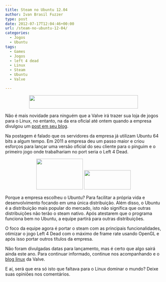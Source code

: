 ```yaml
---
title: Steam no Ubuntu 12.04
author: Ivan Brasil Fuzzer
type: post
date: 2012-07-17T12:04:46+00:00
url: /steam-no-ubuntu-12-04/
categories:
  - Jogos
  - Ubuntu
tags:
  - Games
  - Jogos
  - left 4 dead
  - Linux
  - Steam
  - Ubuntu
  - Valve

---
```

<p style="text-align: center;">
  <a href="http://www.ubuntero.com.br/wp-content/uploads/2012/07/linux_header.png"><img class="alignnone size-full wp-image-3783" title="valve linux" src="http://www.ubuntero.com.br/wp-content/uploads/2012/07/linux_header.png" alt="" width="350" height="43" /></a>
</p>

Não é mais novidade para ninguém que a Valve irá trazer sua loja de jogos para o Linux, no entanto, na da era oficial até ontem quando a empresa divulgou um [post em seu blog][1].

Na postagem é falado que os servidores da empresa já utilizam Ubuntu 64 bits a algum tempo. Em 2011 a empresa deu um passo maior e criou esforços para lançar uma versão oficial do seu cliente para o pinguim e o primeiro jogo onde trabalhariam no port seria o Left 4 Dead.

<p style="text-align: center;">
  <a href="http://www.ubuntero.com.br/wp-content/uploads/2012/07/left4dead2-linux.jpeg"><img class="alignnone size-thumbnail wp-image-3784" title="left4dead2-linux" src="http://www.ubuntero.com.br/wp-content/uploads/2012/07/left4dead2-linux-150x99.jpeg" alt="" width="150" height="99" /></a> <a href="http://www.ubuntero.com.br/wp-content/uploads/2012/07/left4dead2-ubuntu-ati-600x250.jpg"><img class="alignnone size-thumbnail wp-image-3785" title="left4dead2-ubuntu" src="http://www.ubuntero.com.br/wp-content/uploads/2012/07/left4dead2-ubuntu-ati-600x250-150x62.jpg" alt="" width="150" height="62" /></a>
</p>

Porque a empresa escolheu o Ubuntu? Para facilitar a própria vida e desenvolvimento focando em uma única distribuição. Além disso, o Ubuntu é a distribuição mais popular do mercado, isto não significa que outras distribuições não terão o steam nativo. Após atestarem que o programa funciona bem no Ubuntu, a equipe partirá para outras distribuições.

O foco da equipe agora é portar o steam com as principais funcionalidades, otimizar o jogo Left 4 Dead com o máximo de frame rate usando OpenGL e após isso portar outros títulos da empresa.

Não foram divulgadas datas para lançamento, mas é certo que algo sairá ainda este ano. Para continuar informado, continue nos acompanhando e o [blog linux][2] da Valve.

E aí, será que era só isto que faltava para o Linux dominar o mundo? Deixe suas opiniões nos comentários.

 [1]: http://blogs.valvesoftware.com/linux/steamd-penguins/
 [2]: http://blogs.valvesoftware.com/linux/